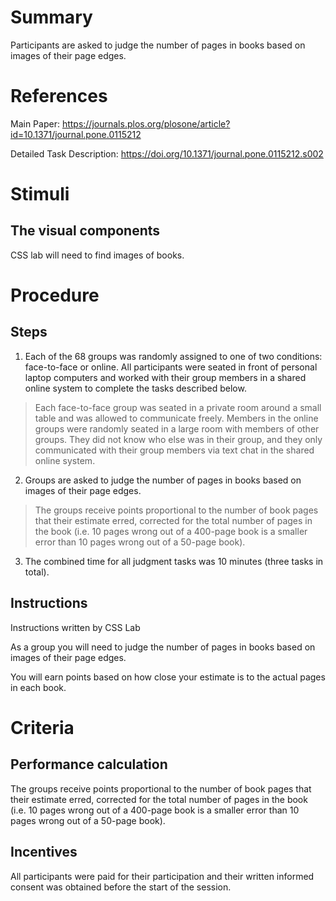 # Summary
Participants are asked to judge the number of pages in books based on images of their page edges.


# References
Main Paper: https://journals.plos.org/plosone/article?id=10.1371/journal.pone.0115212

Detailed Task Description: https://doi.org/10.1371/journal.pone.0115212.s002

# Stimuli
## The visual components
CSS lab will need to find images of books.

# Procedure
## Steps
1. Each of the 68 groups was randomly assigned to one of two conditions: face-to-face or online. All participants were seated in front of personal laptop computers and worked with their group members in a shared online system to complete the tasks described below. 
> Each face-to-face group was seated in a private room around a small table and was allowed to communicate freely.
> Members in the online groups were randomly seated in a large room with members of other groups. They did not know who else was in their group, and they only communicated with their group members via text chat in the shared online system. 
2. Groups are asked to judge the number of pages in books based on images of their page edges. 
> The groups receive points proportional to the number of book pages that their estimate erred, corrected for the total number of pages in the book (i.e. 10 pages wrong out of a 400-page book is a smaller error than 10 pages wrong out of a 50-page book). 
3. The combined time for all judgment tasks was 10 minutes (three tasks in total).

## Instructions
Instructions written by CSS Lab 

As a group you will need to judge the number of pages in books based on images of their page edges. 

You will earn points based on how close your estimate is to the actual pages in each book. 

# Criteria
## Performance calculation
The groups receive points proportional to the number of book pages that their estimate erred, corrected for the total number of pages in the book (i.e. 10 pages wrong out of a 400-page book is a smaller error than 10 pages wrong out of a 50-page book). 
 

## Incentives
All participants were paid for their participation and their written informed consent was obtained before the start of the session.
